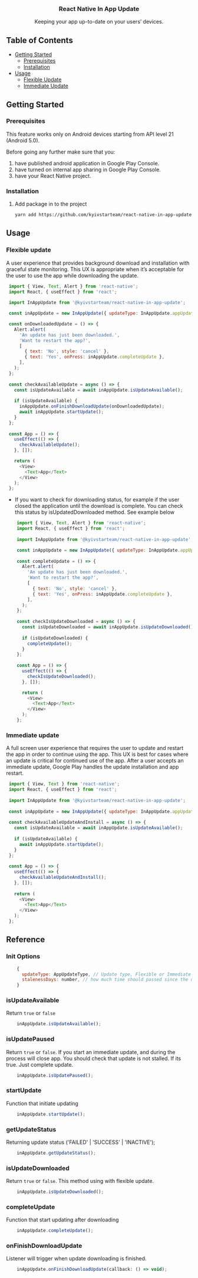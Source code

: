 <p align="center">
  <h3 align="center">React Native In App Update</h3>

  <p align="center">
    Keeping your app up-to-date on your users’ devices.
  </p>
</p>

## Table of Contents

* [Getting Started](#getting-started)
  * [Prerequisites](#prerequisites)
  * [Installation](#installation)
* [Usage](#usage)
    * [Flexible Update](#flexible-update)
    * [Immediate Update](#immediate-update)
  
## Getting Started 

### Prerequisites
This feature works only on Android devices starting from API level 21 (Android 5.0).

Before going any further make sure that you:
1. have published android application in Google Play Console.
2. have turned on internal app sharing in Google Play Console.
3. have your React Native project.

### Installation

1.  Add package in to the project
    ```sh
    yarn add https://github.com/kyivstarteam/react-native-in-app-update.git
     ```

## Usage

### Flexible update
    
   A user experience that provides background download and installation with graceful state monitoring. 
   This UX is appropriate when it’s acceptable for the user to use the app while downloading the update.
   
   ```js
    import { View, Text, Alert } from 'react-native';
    import React, { useEffect } from 'react';
    
    import InAppUpdate from '@kyivstarteam/react-native-in-app-update';

    const inAppUpdate = new InAppUpdate({ updateType: InAppUpdate.appUpdateType.FLEXIBLE });
  
    const onDownloadedUpdate = () => {
      Alert.alert(
        'An update has just been downloaded.',
        'Want to restart the app?',
        [
          { text: 'No', style: 'cancel' },
          { text: 'Yes', onPress: inAppUpdate.completeUpdate },
        ],
      );
    };
    
    const checkAvailableUpdate = async () => {
      const isUpdateAvailable = await inAppUpdate.isUpdateAvailable();
    
      if (isUpdateAvailable) {
        inAppUpdate.onFinishDownloadUpdate(onDownloadedUpdate);
        await inAppUpdate.startUpdate();
      }
    };
    
    const App = () => {
      useEffect(() => {
        checkAvailableUpdate();
      }, []);

      return (
        <View>
          <Text>App</Text>
        </View>
      );
    };
   ``` 

* If you want to check for downloading status, for example if the user closed the application until the download is complete. You can check this status by isUpdatedDownloaded method. 
See example below

```js
    import { View, Text, Alert } from 'react-native';
    import React, { useEffect } from 'react';
    
    import InAppUpdate from '@kyivstarteam/react-native-in-app-update';

    const inAppUpdate = new InAppUpdate({ updateType: InAppUpdate.appUpdateType.FLEXIBLE });
  
    const completeUpdate = () => {
      Alert.alert(
        'An update has just been downloaded.',
        'Want to restart the app?',
        [
          { text: 'No', style: 'cancel' },
          { text: 'Yes', onPress: inAppUpdate.completeUpdate },
        ],
      );
    };
    
    const checkIsUpdateDownloaded = async () => {
      const isUpdateDownloaded = await inAppUpdate.isUpdateDownloaded();
    
      if (isUpdateDownloaded) {
        completeUpdate();
      }
    };
    
    const App = () => {
      useEffect(() => {
        checkIsUpdateDownloaded();
      }, []);

      return (
        <View>
          <Text>App</Text>
        </View>
      );
    };
   ``` 

### Immediate update

A full screen user experience that requires the user to update and restart the app in order to continue
using the app. This UX is best for cases where an update is critical for continued use of the app. 
After a user accepts an immediate update, Google Play handles the update installation and app restart.
   
   ```js
    import { View, Text } from 'react-native';
    import React, { useEffect } from 'react';
    
    import InAppUpdate from '@kyivstarteam/react-native-in-app-update';
    
    const inAppUpdate = new InAppUpdate({ updateType: InAppUpdate.appUpdateType.IMMEDIATE });
    
    const checkAvailableUpdateAndInstall = async () => {
      const isUpdateAvailable = await inAppUpdate.isUpdateAvailable();
    
      if (isUpdateAvailable) {
        await inAppUpdate.startUpdate();
      }
    };
    
    const App = () => {
      useEffect(() => {
        checkAvailableUpdateAndInstall();
      }, []);
    
      return (
        <View>
          <Text>App</Text>
        </View>
      );
    };
   ``` 

## Reference

### Init Options

```js
    { 
      updateType: AppUpdateType, // Update type, Flexible or Immediate
      stalenessDays: number, // how much time should passed since the update has released
    }
```

### isUpdateAvailable

Return `true` or `false`

```js
    inAppUpdate.isUpdateAvailable();
```

### isUpdatePaused

Return `true` or `false`. If you start an immediate update, and during the process will close app. 
You should check that update is not stalled. If its true. Just complete update.

```js
    inAppUpdate.isUpdatePaused();
```

### startUpdate

Function that initiate updating

```js
    inAppUpdate.startUpdate();
```

### getUpdateStatus

Returning update status ('FAILED' | 'SUCCESS' | 'INACTIVE');

```js
    inAppUpdate.getUpdateStatus();
```

### isUpdateDownloaded

Return `true` or `false`. This method using with flexible update.

```js
    inAppUpdate.isUpdateDownloaded();
```

### completeUpdate

Function that start updating after downloading

```js
    inAppUpdate.completeUpdate();
```

### onFinishDownloadUpdate

Listener will trigger when update downloading is finished.

```js
    inAppUpdate.onFinishDownloadUpdate(callback: () => void);
```
